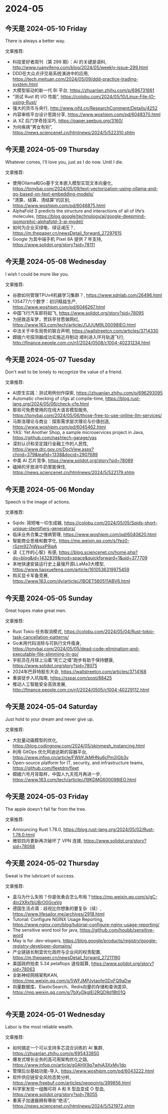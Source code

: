 # 2024-05

## 今天是 2024-05-10 Friday

There is always a better way.

文章推荐:
- 科技爱好者周刊（第 299 期）：AI 的关键是语料, http://www.ruanyifeng.com/blog/2024/05/weekly-issue-299.html
- DDD在大众点评交易系统演进中的应用, https://tech.meituan.com/2024/05/09/ddd-practice-trading-system.html
- 大模型驱动的新一代 BI 平台, https://zhuanlan.zhihu.com/p/696731661
- “测试 Rust 的 I/O 性能”, https://colobu.com/2024/05/10/Linux-File-IO-using-Rust/
- 强大的货币与央行, http://www.nifd.cn/ResearchComment/Details/4252
- 内容审核平台设计思路分享, https://www.woshipm.com/pd/6048370.html
- 从 XZ 后门学奇技淫巧, https://paper.seebug.org/3160/
- 为何疾病“男女有别”, https://news.sciencenet.cn/htmlnews/2024/5/522310.shtm

## 今天是 2024-05-09 Thursday

Whatever comes, I'll love you, just as I do now. Until I die.

文章推荐:
- 使用Ollama和Go基于文本嵌入模型实现文本向量化, https://tonybai.com/2024/05/09/text-vectorization-using-ollama-and-go-based-on-text-embedding-models/
- “清算、结算、清结算”的区别, https://www.woshipm.com/pd/6046875.html
- AlphaFold 3 predicts the structure and interactions of all of life’s molecules, https://blog.google/technology/ai/google-deepmind-isomorphic-alphafold-3-ai-model/
- 如何为企业买绿电、绿证减压？, https://m.thepaper.cn/newsDetail_forward_27297615
- Google 为其中端手机 Pixel 8A 提供 7 年支持, https://www.solidot.org/story?sid=78111

## 今天是 2024-05-08 Wednesday

I wish I could be more like you.

文章推荐:
- 谷歌如何管理TPUv4机器学习集群？, https://www.sdnlab.com/26496.html
- 135477六个数字：初识精益生产, https://www.woshipm.com/pd/6046267.html
- 中国飞行汽车即将起飞, https://www.solidot.org/story?sid=78095
- 为拯救造车梦，贾跃亭甘愿做网红, https://www.163.com/tech/article/J1JUUM9L00098IEO.html
- 中法关于中东局势的联合声明, https://wallstreetcn.com/articles/3714330
- 嫦娥六号探测器成功实施近月制动 顺利进入环月轨道飞行, http://finance.people.com.cn/n1/2024/0508/c1004-40231234.html

## 今天是 2024-05-07 Tuesday

Don't wait to be lonely to recognize the value of a friend.

文章推荐:
- AI原生实践：测试用例创作探索, https://zhuanlan.zhihu.com/p/696293095
- Automatic checking of cfgs at compile-time, https://blog.rust-lang.org/2024/05/06/check-cfg.html
- 那些可免费使用的在线大语言模型服务, https://tonybai.com/2024/05/06/those-free-to-use-online-llm-services/
- 马斯洛理论与商业：探索需求层次理论与价值创造, https://www.woshipm.com/pd/6045462.html
- YAS: Yet Another Shop, a sample microservices project in Java, https://github.com/nashtech-garage/yas
- 深刻认识和坚定践行金融工作的人民性, https://www.drc.gov.cn/DocView.aspx?chnid=379&leafid=1338&docid=2907689
- 中美 AI 芯片竞争, https://www.solidot.org/story?sid=78089
- 磕掉的牙放进牛奶里能保住, https://news.sciencenet.cn/htmlnews/2024/5/522179.shtm

## 今天是 2024-05-06 Monday

Speech is the image of actions.

文章推荐:
- Sqids: 简短唯一ID生成器, https://colobu.com/2024/05/05/Sqids-short-unique-identifiers-generators/
- 临床业务合集之慢病管理, https://www.woshipm.com/pd/6040820.html
- 智能商业思维和数字化, https://mp.weixin.qq.com/s/Yez0-rSzm927nWsuxP9jpA
- 读《工作的心智》有感, https://blog.sciencenet.cn/home.php?do=blog&id=1432839&mod=space&quickforward=1&uid=377709
- 本地快速安装运行史上最强开源LLaMa3大模型, https://www.liaoxuefeng.com/article/1610536319975459
- 购买显卡军备竞赛, https://www.163.com/dy/article/J1BOET560511ABV6.html

## 今天是 2024-05-05 Sunday

Great hopes make great men.

文章推荐:
- Rust Tokio 任务取消模式, https://colobu.com/2024/05/04/Rust-tokio-task-cancellation-patterns/
- Go未用代码消除与可执行文件瘦身, https://tonybai.com/2024/05/05/dead-code-elimination-and-executable-file-slimming-in-go/
- 宇航员在月球上沿着“死亡之墙”跑步有助于保持健康, https://www.solidot.org/story?sid=78075
- 2024年巴菲特股东大会, https://wallstreetcn.com/articles/3714168
- 重装徒步入坑指南, https://sspai.com/post/88425
- 推动人工智能安全高效发展, http://finance.people.com.cn/n1/2024/0505/c1004-40229112.html

## 今天是 2024-05-04 Saturday

Just hold to your dream and never give up. 

文章推荐:
- 大批量动画模型的优化, https://blog.codingnow.com/2024/05/skinmesh_instancing.html
- 利用 GitOps 优化阿迪达斯的容器平台, https://www.infoq.cn/article/FWbYJkMHNu6cPm2jGb3v
- Open-source platform for IT, security, and infrastructure teams, https://github.com/fleetdm/fleet
- 嫦娥六号月背取样，中国人九天揽月再进一步, https://www.163.com/tech/article/J19KDMG600098IEO.html

## 今天是 2024-05-03 Friday

The apple doesn't fall far from the tree.

文章推荐:
- Announcing Rust 1.78.0, https://blog.rust-lang.org/2024/05/02/Rust-1.78.0.html
- 微软四月更新再次破坏了 VPN 连接, https://www.solidot.org/story?sid=78068


## 今天是 2024-05-02 Thursday

Sweat is the lubricant of success.

文章推荐:
- ​盒马为什么失败？你是张勇会怎么布局？https://mp.weixin.qq.com/s/gC-4ln2XRxfbUBrO0GceVg
- 德国生活点滴：歧视比你想象的要复杂（续）, https://www.lifesailor.me/archives/2918.html
- Tutorial: Configure NGINX Usage Reporting, https://www.nginx.com/blog/tutorial-configure-nginx-usage-reporting/
- The sensitive word tool for java, https://github.com/houbb/sensitive-word
- May is for .dev-elopers, https://blog.google/products/registry/google-registry-developer-domains/
- 产业链链长制宜优化政府与企业间的权责配置, https://m.thepaper.cn/newsDetail_forward_27211190
- 美国政府拍卖 5.34 petaflops 退役超算, https://www.solidot.org/story?sid=78063
- 全新神经网络架构KAN, https://mp.weixin.qq.com/s/5WFJMPJvtaofeGDxFQ9aDw
- 向量数据库、ElasticSearch、Redis向量的存储和查询差异, https://mp.weixin.qq.com/s/7bXyDkgIEi2RQD8d1Bt01Q
- 
## 今天是 2024-05-01 Wednesday

Labor is the most reliable wealth.

文章推荐:
- 如何搞定一个可以支持多芯混合训练的 AI 集群, https://zhuanlan.zhihu.com/p/695433850
- 爆发式增长业务的高可用架构优化之路, https://www.infoq.cn/article/g0AHX9q7whjA3XxMv1do
- 管理后台基础功能-导入, https://www.woshipm.com/pd/6043222.html
- 软件供应链安全风险态势分析, https://www.freebuf.com/articles/neopoints/399856.html
- 科学家发现一组酶可将 A 和 B 型血变成 O 型血, https://www.solidot.org/story?sid=78055
- 重离子加速器拥有哪些“绝活”, https://news.sciencenet.cn/htmlnews/2024/5/521972.shtm


